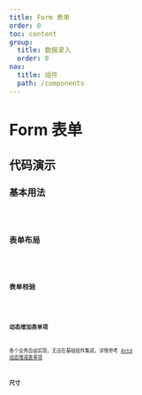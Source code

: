 ```yaml
---
title: Form 表单
order: 0
toc: content
group:
  title: 数据录入
  order: 0
nav:
  title: 组件
  path: /components
---
```


# Form 表单

## 代码演示

### 基本用法

<code src="./demos/basic.tsx" />

### 表单布局

<code src="./demos/layout.tsx" />

### 表单校验

<code src="./demos/validate.tsx" />

### 动态增加表单项

各个业务自由实现，无法在基础组件集成，详情参考 [Antd 动态增减表单项](https://ant-design.antgroup.com/components/form-cn/#components-form-demo-dynamic-form-item)

### 尺寸

<code src="./demos/size.tsx" />
